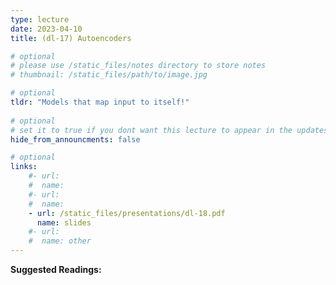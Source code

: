 ```yaml
---
type: lecture
date: 2023-04-10
title: (dl-17) Autoencoders

# optional
# please use /static_files/notes directory to store notes
# thumbnail: /static_files/path/to/image.jpg 

# optional
tldr: "Models that map input to itself!"
  
# optional
# set it to true if you dont want this lecture to appear in the updates section
hide_from_announcments: false

# optional
links: 
    #- url: 
    #  name: 
    #- url: 
    #  name: 
    - url: /static_files/presentations/dl-18.pdf
      name: slides
    #- url: 
    #  name: other
---
```

**Suggested Readings:**
